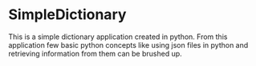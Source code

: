 # SimpleDictionary
This is a simple dictionary application created in python. From this application few basic python concepts like using json files in python and retrieving information from them can be brushed up.
